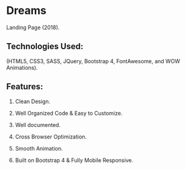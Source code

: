 # Dreams
Landing Page (2018).

## Technologies Used:

(HTML5, CSS3, SASS, JQuery, Bootstrap 4, FontAwesome, and WOW Animations).  

## Features:

1. Clean Design.

2. Well Organized Code & Easy to Customize.

3. Well documented.

4. Cross Browser Optimization.

5. Smooth Animation.

6. Built on Bootstrap 4 & Fully Mobile Responsive.
